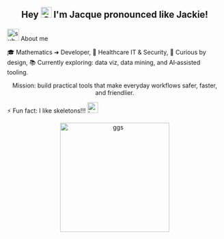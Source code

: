 
## <p align="center"> Hey <img width="25" height="25" alt="Cheer" src="https://github.com/user-attachments/assets/1fb8487a-6e79-4ec4-b7e8-8e7adabf357b" /> I'm Jacque pronounced like Jackie! </p>

<img width="28" height="28" alt="sub" src="https://github.com/user-attachments/assets/c674dccf-b90d-48c1-93ab-d5ff6c8d02b2" />  About me

🎓 Mathematics ➜ Developer,
🏥 Healthcare IT & Security,
🧠 Curious by design,
📚 Currently exploring: data viz, data mining, and AI‑assisted tooling.

<p align="center"> Mission: build practical tools that make everyday workflows safer, faster, and friendlier. </p>

⚡ Fun fact: I like skeletons!!! 
<img width="25" height="25" alt="Love" src="https://github.com/user-attachments/assets/fe2d1781-cda4-4307-8f6e-c22454c89ceb" />

<!--
**jacquemata/jacquemata** is a ✨ _special_ ✨ repository because its `README.md` (this file) appears on your GitHub profile.

Here are some ideas to get you started:

- 🔭 I’m currently working on ...
- 🌱 I’m currently learning ...
- 👯 I’m looking to collaborate on ...
- 🤔 I’m looking for help with ...
- 💬 Ask me about ...
- 📫 How to reach me: ...
- 😄 Pronouns: ...
- ⚡ Fun fact: ...
-->
<p align="center"> <img width="256" height="256" alt="ggs" src="https://github.com/user-attachments/assets/0b9ab73a-853c-4e1c-a999-bfd3d849cf4a" /> </p>
